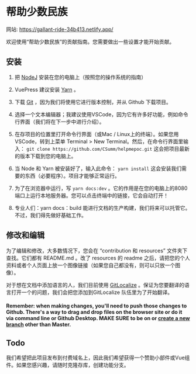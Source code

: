 # 帮助少数民族

网站: https://gallant-ride-34b413.netlify.app/

[](https://gitlocalize.com/repo/4905/whole_project?utm_source=badge)

欢迎使用“帮助少数民族”的贡献指南。您需要做出一些设置才能开始贡献。

## 安装

1. 把 [NodeJ](https://nodejs.org/en/) 安装在您的电脑上（按照您的操作系统的指南）

2. VuePress 建议安装 [Yarn](https://classic.yarnpkg.com/en/) 。

3. 下载 [Git](https://git-scm.com/) ，因为我们将使用它进行版本控制，并从 Github 下载项目。

4. 选择一个文本编辑器；我建议使用VSCode，因为它有许多好功能，例如命令行界面（我们将在下一步中进行介绍）。

5. 在存项目的位置里打开命令行界面（或Mac / Linux上的终端）。如果您用VSCode，转到上菜单 Terminal > New Terminal。然后，在命令行界面里输入： `git clone https://github.com/CSumm/helpmepoc.git` 这会把项目最新的版本下载到您的电脑上。

6. 当 Node 和 Yarn 被安装好了，输入此命令： `yarn install` 这会安装我们需要的东西（必要程序）。项目才能够正常运行。

7. 为了在浏览器中运行，写 `yarn docs:dev` 。它的作用是在您的电脑上的8080端口上运行本地服务器。您可以点击终端中的链接，它会自动打开！

8. 专业人们：yarn docs：build 能进行文档的生产构建，我们将来可以托管它。不过，我们得先做好基础工作。

## 修改和编辑

为了编辑和修改，大多数情况下，您会在 “contribution 和 resources” 文件夹下查找。它们都有 README.md 。改了 resources 的 readme 之后，请把您的个人资料或者个人页面上放一个图像链接（如果您自己都没有，则可以只放一个图像）。

对于想在文档中添加语言的人，我们目前使用 [GitLocalize](https://gitlocalize.com/) 。保证为您要翻译的语言打开一个的问题，我们会把您添加到GitLocalize 队伍里为了开始翻译。

#### Remember: when making changes, you'll need to push those changes to Github. There's a way to drag and drop files on the browser site or do it via command line or Github Desktop. MAKE SURE to be on or [create a new branch](https://git-scm.com/book/en/v2/Git-Branching-Basic-Branching-and-Merging) other than Master.

## Todo

我们希望把此项目发布到付费域名上，因此我们希望获得一个赞助小部件或Vue组件。如果您感兴趣，请随时克隆存库，创建功能分支。
